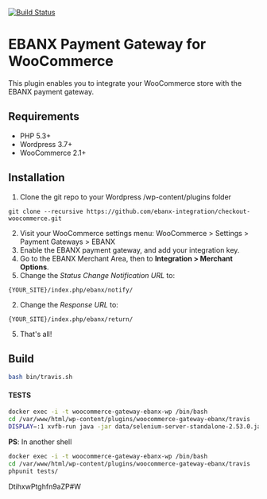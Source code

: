 [![Build Status](https://travis-ci.com/ebanx/checkout-woocommerce.svg?token=fnHBQhvUoN1zMVexkAyq&branch=master)](https://travis-ci.com/ebanx/checkout-woocommerce)

# EBANX Payment Gateway for WooCommerce

This plugin enables you to integrate your WooCommerce store with the EBANX payment gateway.

## Requirements
* PHP 5.3+
* Wordpress 3.7+
* WooCommerce 2.1+

## Installation
1. Clone the git repo to your Wordpress /wp-content/plugins folder
```
git clone --recursive https://github.com/ebanx-integration/checkout-woocommerce.git
```
2. Visit your WooCommerce settings menu:
    WooCommerce > Settings > Payment Gateways > EBANX
3. Enable the EBANX payment gateway, and add your integration key.
4. Go to the EBANX Merchant Area, then to **Integration > Merchant Options**.
  1. Change the _Status Change Notification URL_ to:
```
{YOUR_SITE}/index.php/ebanx/notify/
```
  2. Change the _Response URL_ to:
```
{YOUR_SITE}/index.php/ebanx/return/
```
5. That's all!

## Build

```bash
bash bin/travis.sh
```

#### TESTS

```bash
docker exec -i -t woocommerce-gateway-ebanx-wp /bin/bash
cd /var/www/html/wp-content/plugins/woocommerce-gateway-ebanx/travis
DISPLAY=:1 xvfb-run java -jar data/selenium-server-standalone-2.53.0.jar
```

**PS**: In another shell

```bash
docker exec -i -t woocommerce-gateway-ebanx-wp /bin/bash
cd /var/www/html/wp-content/plugins/woocommerce-gateway-ebanx/travis
phpunit tests/
```

DtihxwPtghfn9aZP#W
